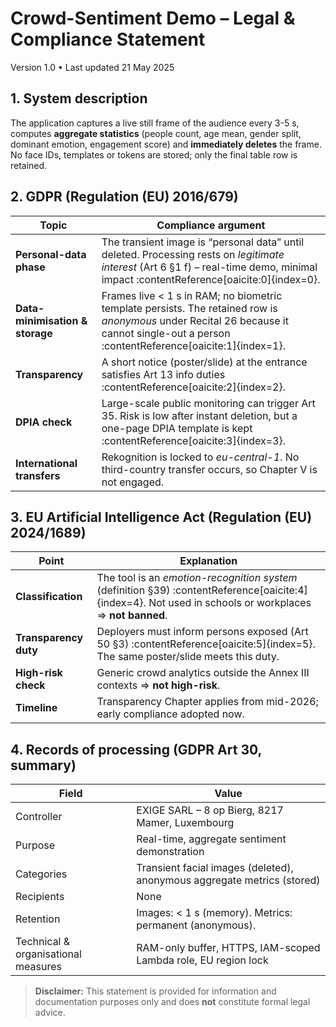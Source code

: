 # Crowd-Sentiment Demo – Legal & Compliance Statement  
Version 1.0 • Last updated 21 May 2025

## 1. System description
The application captures a live still frame of the audience every 3-5 s, computes **aggregate statistics** (people count, age mean, gender split, dominant emotion, engagement score) and **immediately deletes** the frame.  
No face IDs, templates or tokens are stored; only the final table row is retained.

## 2. GDPR (Regulation (EU) 2016/679)

| Topic | Compliance argument |
|-------|---------------------|
| **Personal-data phase** | The transient image is “personal data” until deleted. Processing rests on *legitimate interest* (Art 6 §1 f) – real-time demo, minimal impact :contentReference[oaicite:0]{index=0}. |
| **Data-minimisation & storage** | Frames live < 1 s in RAM; no biometric template persists. The retained row is *anonymous* under Recital 26 because it cannot single-out a person :contentReference[oaicite:1]{index=1}. |
| **Transparency** | A short notice (poster/slide) at the entrance satisfies Art 13 info duties :contentReference[oaicite:2]{index=2}. |
| **DPIA check** | Large-scale public monitoring can trigger Art 35. Risk is low after instant deletion, but a one-page DPIA template is kept :contentReference[oaicite:3]{index=3}. |
| **International transfers** | Rekognition is locked to *eu-central-1*. No third-country transfer occurs, so Chapter V is not engaged. |

## 3. EU Artificial Intelligence Act (Regulation (EU) 2024/1689)

| Point | Explanation |
|-------|-------------|
| **Classification** | The tool is an *emotion-recognition system* (definition §39) :contentReference[oaicite:4]{index=4}. Not used in schools or workplaces ⇒ **not banned**. |
| **Transparency duty** | Deployers must inform persons exposed (Art 50 §3) :contentReference[oaicite:5]{index=5}. The same poster/slide meets this duty. |
| **High-risk check** | Generic crowd analytics outside the Annex III contexts ⇒ **not high-risk**. |
| **Timeline** | Transparency Chapter applies from mid-2026; early compliance adopted now. |

## 4. Records of processing (GDPR Art 30, summary)

| Field | Value |
|-------|-------|
| Controller | EXIGE SARL – 8 op Bierg, 8217 Mamer, Luxembourg |
| Purpose | Real-time, aggregate sentiment demonstration |
| Categories | Transient facial images (deleted), anonymous aggregate metrics (stored) |
| Recipients | None |
| Retention | Images: < 1 s (memory). Metrics: permanent (anonymous). |
| Technical & organisational measures | RAM-only buffer, HTTPS, IAM-scoped Lambda role, EU region lock |

> **Disclaimer:** This statement is provided for information and documentation purposes only and does **not** constitute formal legal advice.

